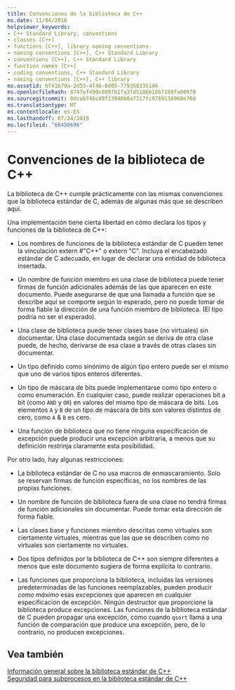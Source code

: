 ```yaml
---
title: Convenciones de la biblioteca de C++
ms.date: 11/04/2016
helpviewer_keywords:
- C++ Standard Library, conventions
- classes [C++]
- functions [C++], library naming conventions
- naming conventions [C++], C++ Standard Library
- conventions [C++], C++ Standard Library
- function names [C++]
- coding conventions, C++ Standard Library
- naming conventions [C++], C++ library
ms.assetid: bf41b79a-2d53-4f46-8d05-779358335146
ms.openlocfilehash: 8747ef490c0997b1fa3fd5186618b7189fa00970
ms.sourcegitcommit: 0dcab746c49f13946b0a7317fc9769130969e76d
ms.translationtype: MT
ms.contentlocale: es-ES
ms.lasthandoff: 07/24/2019
ms.locfileid: "68450696"
---
```

# <a name="c-library-conventions"></a>Convenciones de la biblioteca de C++

La biblioteca de C++ cumple prácticamente con las mismas convenciones que la biblioteca estándar de C, además de algunas más que se describen aquí.

Una implementación tiene cierta libertad en cómo declara los tipos y funciones de la biblioteca de C++:

- Los nombres de funciones de la biblioteca estándar de C pueden tener la vinculación extern #"C++" o extern "C". Incluya el encabezado estándar de C adecuado, en lugar de declarar una entidad de biblioteca insertada.

- Un nombre de función miembro en una clase de biblioteca puede tener firmas de función adicionales además de las que aparecen en este documento. Puede asegurarse de que una llamada a función que se describe aquí se comporte según lo esperado, pero no puede tomar de forma fiable la dirección de una función miembro de biblioteca. (El tipo podría no ser el esperado).

- Una clase de biblioteca puede tener clases base (no virtuales) sin documentar. Una clase documentada según se deriva de otra clase puede, de hecho, derivarse de esa clase a través de otras clases sin documentar.

- Un tipo definido como sinónimo de algún tipo entero puede ser el mismo que uno de varios tipos enteros diferentes.

- Un tipo de máscara de bits puede implementarse como tipo entero o como enumeración. En cualquier caso, puede realizar operaciones bit a bit (como `AND` y `OR`) en valores del mismo tipo de máscara de bits. Los elementos `A` y `B` de un tipo de máscara de bits son valores distintos de cero, como `A` & `B` es cero.

- Una función de biblioteca que no tiene ninguna especificación de excepción puede producir una excepción arbitraria, a menos que su definición restrinja claramente esta posibilidad.

Por otro lado, hay algunas restricciones:

- La biblioteca estándar de C no usa macros de enmascaramiento. Solo se reservan firmas de función específicas, no los nombres de las propias funciones.

- Un nombre de función de biblioteca fuera de una clase no tendrá firmas de función adicionales sin documentar. Puede tomar esta dirección de forma fiable.

- Las clases base y funciones miembro descritas como virtuales son ciertamente virtuales, mientras que las que se describen como no virtuales son ciertamente no virtuales.

- Dos tipos definidos por la biblioteca de C++ son siempre diferentes a menos que este documento sugiera de forma explícita lo contrario.

- Las funciones que proporciona la biblioteca, incluidas las versiones predeterminadas de las funciones reemplazables, pueden producir *como máximo* esas excepciones que aparecen en cualquier especificación de excepción. Ningún destructor que proporcione la biblioteca produce excepciones. Las funciones de la biblioteca estándar de C pueden propagar una excepción, como cuando `qsort` llama a una función de comparación que produce una excepción, pero, de lo contrario, no producen excepciones.

## <a name="see-also"></a>Vea también

[Información general sobre la biblioteca estándar de C++](../standard-library/cpp-standard-library-overview.md)\
[Seguridad para subprocesos en la biblioteca estándar de C++](../standard-library/thread-safety-in-the-cpp-standard-library.md)
